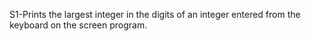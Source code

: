 S1-Prints the largest integer in the digits of an integer entered from the keyboard on the screen
program.
